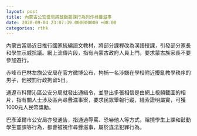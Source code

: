 ```yaml
---
layout: post
title: 內蒙古公安當局將鼓動罷課行為列作尋釁滋事
date: 2020-09-04 23:07:39.000000000 +08:00
categories: rthk
---
```


內蒙古當局近日推行國家統編語文教材，將部分課程改為漢語授課，引發部分家長和學生示威抗議。網上流傳片段，指有內蒙古政府人員上門，要求蒙古族家長不要參加遊行。

赤峰市巴林左旗公安局在官方微博公布，拘捕一名涉嫌在學校附近擾亂教學秩序的男子，他被罰行政拘留5日。

通遼市科爾沁區公安分局就發出通緝令，並登出多張相信是由網上視頻截圖的相片，指有關人士涉及區內尋釁滋事案，要求民眾舉報行蹤，綫索證明屬實，可獲1000元人民幣獎勵。

巴彥淖爾市公安局亦發通告，指通過辱罵、恐嚇他人等方式，阻撓學生上課和鼓動學生罷課等行為，都會被視作尋釁滋事，屬於違法犯罪行為。
